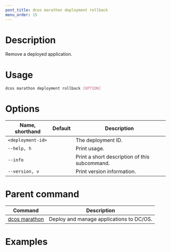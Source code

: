 ```yaml
---
post_title: dcos marathon deployment rollback
menu_order: 15
---
```


# Description
Remove a deployed application.

# Usage

```bash
dcos marathon deployment rollback [OPTION]
```

# Options

| Name, shorthand | Default | Description |
|---------|-------------|-------------|
| `<deployment-id>`   |             |  The deployment ID. |
| `--help, h`   |             |  Print usage. |
| `--info`   |             |  Print a short description of this subcommand. |
| `--version, v`   |             | Print version information. |

# Parent command

| Command | Description |
|---------|-------------|
| [dcos marathon](/docs/1.9/usage/cli/command-reference/dcos-marathon/) | Deploy and manage applications to DC/OS. |

# Examples